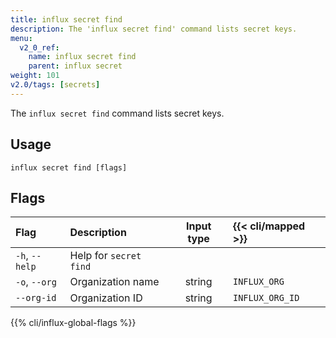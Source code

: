 ```yaml
---
title: influx secret find
description: The 'influx secret find' command lists secret keys.
menu:
  v2_0_ref:
    name: influx secret find
    parent: influx secret
weight: 101
v2.0/tags: [secrets]
---
```


The `influx secret find` command lists secret keys.

## Usage
```
influx secret find [flags]
```

## Flags
| Flag           | Description            | Input type | {{< cli/mapped >}} |
|:----           |:-----------            |:----------:|:------------------ |
| `-h`, `--help` | Help for `secret find` |            |                    |
| `-o`, `--org`  | Organization name      | string     | `INFLUX_ORG`       |
| `--org-id`     | Organization ID        | string     | `INFLUX_ORG_ID`    |

{{% cli/influx-global-flags %}}
